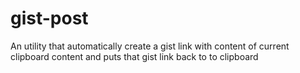gist-post
=========
An utility that automatically create a gist link with content of current clipboard content and puts that gist link back to to clipboard
